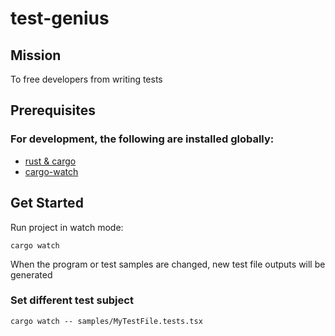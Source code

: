 # test-genius

## Mission

To free developers from writing tests

## Prerequisites

### For development, the following are installed globally:

- [rust & cargo](https://www.rust-lang.org/learn/get-started)
- [cargo-watch](https://crates.io/crates/cargo-watch)

## Get Started

Run project in watch mode:

```
cargo watch
```

When the program or test samples are changed, new test file outputs will be generated

### Set different test subject

```
cargo watch -- samples/MyTestFile.tests.tsx
```
